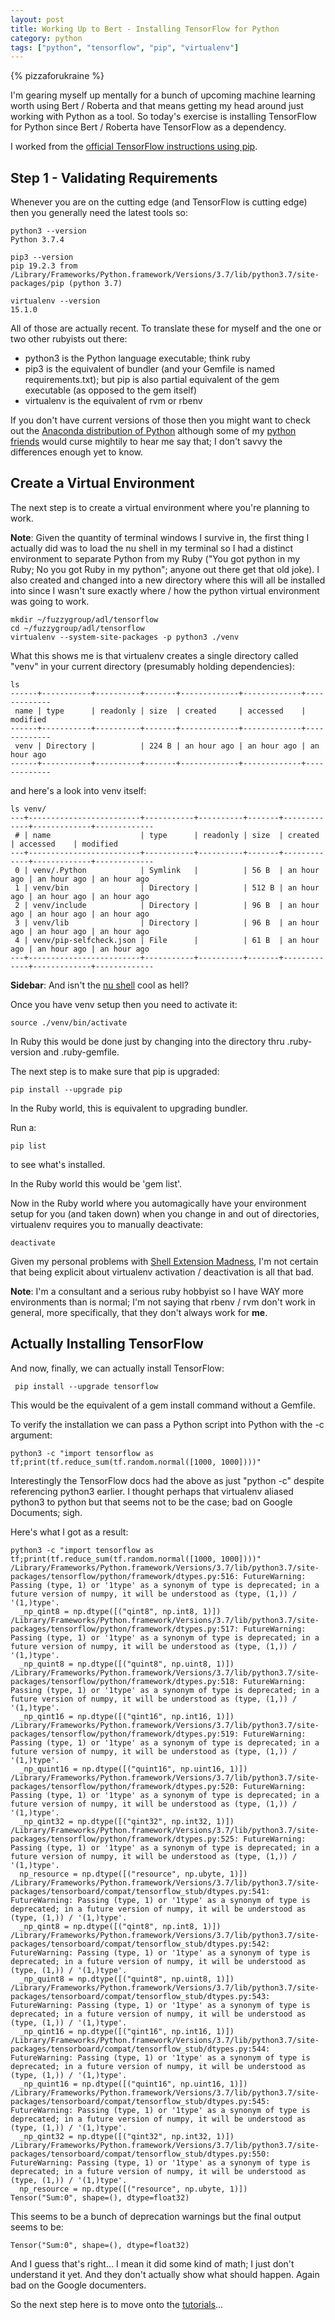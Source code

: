 ```yaml
---
layout: post
title: Working Up to Bert - Installing TensorFlow for Python
category: python
tags: ["python", "tensorflow", "pip", "virtualenv"]
---
```

{% pizzaforukraine  %}

I'm gearing myself up mentally for a bunch of upcoming machine learning worth using Bert / Roberta and that means getting my head around just working with Python as a tool.  So today's exercise is installing TensorFlow for Python since Bert / Roberta have TensorFlow as a dependency.

I worked from the [official TensorFlow instructions using pip](https://www.tensorflow.org/install/pip).

## Step 1 - Validating Requirements

Whenever you are on the cutting edge (and TensorFlow is cutting edge) then you generally need the latest tools so:

    python3 --version
    Python 3.7.4
    
    pip3 --version
    pip 19.2.3 from /Library/Frameworks/Python.framework/Versions/3.7/lib/python3.7/site-packages/pip (python 3.7)
    
    virtualenv --version
    15.1.0

All of those are actually recent.  To translate these for myself and the one or two other rubyists out there:

* python3 is the Python language executable; think ruby
* pip3 is the equivalent of bundler (and your Gemfile is named requirements.txt); but pip is also partial equivalent of the gem executable (as opposed to the gem itself)
* virtualenv is the equivalent of rvm or rbenv

If you don't have current versions of those then you might want to check out the [Anaconda distribution of Python](https://www.anaconda.com/distribution/) although some of my [python friends](https://eethomp.github.io) would curse mightily to hear me say that; I don't savvy the differences enough yet to know.

## Create a Virtual Environment

The next step is to create a virtual environment where you're planning to work.

**Note**: Given the quantity of terminal windows I survive in, the first thing I actually did was to load the nu shell in my terminal so I had a distinct environment to separate Python from my Ruby ("You got python in my Ruby; No you got Ruby in my python"; anyone out there get that old joke).  I also created and changed into a new directory where this will all be installed into since I wasn't sure exactly where / how the python virtual environment was going to work.

    mkdir ~/fuzzygroup/adl/tensorflow
    cd ~/fuzzygroup/adl/tensorflow
    virtualenv --system-site-packages -p python3 ./venv

What this shows me is that virtualenv creates a single directory called "venv" in your current directory (presumably holding dependencies):

    ls
    ------+-----------+----------+-------+-------------+-------------+-------------
     name | type      | readonly | size  | created     | accessed    | modified
    ------+-----------+----------+-------+-------------+-------------+-------------
     venv | Directory |          | 224 B | an hour ago | an hour ago | an hour ago
    ------+-----------+----------+-------+-------------+-------------+-------------

and here's a look into venv itself:

    ls venv/
    ---+-------------------------+-----------+----------+-------+-------------+-------------+-------------
     # | name                    | type      | readonly | size  | created     | accessed    | modified
    ---+-------------------------+-----------+----------+-------+-------------+-------------+-------------
     0 | venv/.Python            | Symlink   |          | 56 B  | an hour ago | an hour ago | an hour ago
     1 | venv/bin                | Directory |          | 512 B | an hour ago | an hour ago | an hour ago
     2 | venv/include            | Directory |          | 96 B  | an hour ago | an hour ago | an hour ago
     3 | venv/lib                | Directory |          | 96 B  | an hour ago | an hour ago | an hour ago
     4 | venv/pip-selfcheck.json | File      |          | 61 B  | an hour ago | an hour ago | an hour ago
    ---+-------------------------+-----------+----------+-------+-------------+-------------+-------------

**Sidebar**: And isn't the [nu shell](https://www.jonathanturner.org/2019/08/introducing-nushell.html) cool as hell?

Once you have venv setup then you need to activate it:

    source ./venv/bin/activate

 In Ruby this would be done just by changing into the directory thru .ruby-version and .ruby-gemfile.

The next step is to make sure that pip is upgraded:

    pip install --upgrade pip
    
In the Ruby world, this is equivalent to upgrading bundler.

Run a:

    pip list

to see what's installed.  

In the Ruby world this would be 'gem list'.

Now in the Ruby world where you automagically have your environment setup for you (and taken down) when you change in and out of directories, virtualenv requires you to manually deactivate:

    deactivate
 
 Given my personal problems with [Shell Extension Madness](https://fuzzyblog.io/blog/ruby/2019/07/10/when-rbenv-well-won-t-rbenv-fixing-shell-extension-madness.html), I'm not certain that being explicit about virtualenv activation / deactivation is all that bad.
 
 **Note**: I'm a consultant and a serious ruby hobbyist so I have WAY more environments than is normal; I'm not saying that rbenv / rvm don't work in general, more specifically, that they don't always work for **me**.
 
 ## Actually Installing TensorFlow
 
 And now, finally, we can actually install TensorFlow:
 
     pip install --upgrade tensorflow
     
This would be the equivalent of a gem install command without a Gemfile.

To verify the installation we can pass a Python script into Python with the -c argument:

    python3 -c "import tensorflow as tf;print(tf.reduce_sum(tf.random.normal([1000, 1000])))"
    
Interestingly the TensorFlow docs had the above as just "python -c" despite referencing python3 earlier.  I thought perhaps that virtualenv aliased python3 to python but that seems not to be the case; bad on Google Documents; sigh.  

Here's what I got as a result:

    python3 -c "import tensorflow as tf;print(tf.reduce_sum(tf.random.normal([1000, 1000])))"
    /Library/Frameworks/Python.framework/Versions/3.7/lib/python3.7/site-packages/tensorflow/python/framework/dtypes.py:516: FutureWarning: Passing (type, 1) or '1type' as a synonym of type is deprecated; in a future version of numpy, it will be understood as (type, (1,)) / '(1,)type'.
      _np_qint8 = np.dtype([("qint8", np.int8, 1)])
    /Library/Frameworks/Python.framework/Versions/3.7/lib/python3.7/site-packages/tensorflow/python/framework/dtypes.py:517: FutureWarning: Passing (type, 1) or '1type' as a synonym of type is deprecated; in a future version of numpy, it will be understood as (type, (1,)) / '(1,)type'.
      _np_quint8 = np.dtype([("quint8", np.uint8, 1)])
    /Library/Frameworks/Python.framework/Versions/3.7/lib/python3.7/site-packages/tensorflow/python/framework/dtypes.py:518: FutureWarning: Passing (type, 1) or '1type' as a synonym of type is deprecated; in a future version of numpy, it will be understood as (type, (1,)) / '(1,)type'.
      _np_qint16 = np.dtype([("qint16", np.int16, 1)])
    /Library/Frameworks/Python.framework/Versions/3.7/lib/python3.7/site-packages/tensorflow/python/framework/dtypes.py:519: FutureWarning: Passing (type, 1) or '1type' as a synonym of type is deprecated; in a future version of numpy, it will be understood as (type, (1,)) / '(1,)type'.
      _np_quint16 = np.dtype([("quint16", np.uint16, 1)])
    /Library/Frameworks/Python.framework/Versions/3.7/lib/python3.7/site-packages/tensorflow/python/framework/dtypes.py:520: FutureWarning: Passing (type, 1) or '1type' as a synonym of type is deprecated; in a future version of numpy, it will be understood as (type, (1,)) / '(1,)type'.
      _np_qint32 = np.dtype([("qint32", np.int32, 1)])
    /Library/Frameworks/Python.framework/Versions/3.7/lib/python3.7/site-packages/tensorflow/python/framework/dtypes.py:525: FutureWarning: Passing (type, 1) or '1type' as a synonym of type is deprecated; in a future version of numpy, it will be understood as (type, (1,)) / '(1,)type'.
      np_resource = np.dtype([("resource", np.ubyte, 1)])
    /Library/Frameworks/Python.framework/Versions/3.7/lib/python3.7/site-packages/tensorboard/compat/tensorflow_stub/dtypes.py:541: FutureWarning: Passing (type, 1) or '1type' as a synonym of type is deprecated; in a future version of numpy, it will be understood as (type, (1,)) / '(1,)type'.
      _np_qint8 = np.dtype([("qint8", np.int8, 1)])
    /Library/Frameworks/Python.framework/Versions/3.7/lib/python3.7/site-packages/tensorboard/compat/tensorflow_stub/dtypes.py:542: FutureWarning: Passing (type, 1) or '1type' as a synonym of type is deprecated; in a future version of numpy, it will be understood as (type, (1,)) / '(1,)type'.
      _np_quint8 = np.dtype([("quint8", np.uint8, 1)])
    /Library/Frameworks/Python.framework/Versions/3.7/lib/python3.7/site-packages/tensorboard/compat/tensorflow_stub/dtypes.py:543: FutureWarning: Passing (type, 1) or '1type' as a synonym of type is deprecated; in a future version of numpy, it will be understood as (type, (1,)) / '(1,)type'.
      _np_qint16 = np.dtype([("qint16", np.int16, 1)])
    /Library/Frameworks/Python.framework/Versions/3.7/lib/python3.7/site-packages/tensorboard/compat/tensorflow_stub/dtypes.py:544: FutureWarning: Passing (type, 1) or '1type' as a synonym of type is deprecated; in a future version of numpy, it will be understood as (type, (1,)) / '(1,)type'.
      _np_quint16 = np.dtype([("quint16", np.uint16, 1)])
    /Library/Frameworks/Python.framework/Versions/3.7/lib/python3.7/site-packages/tensorboard/compat/tensorflow_stub/dtypes.py:545: FutureWarning: Passing (type, 1) or '1type' as a synonym of type is deprecated; in a future version of numpy, it will be understood as (type, (1,)) / '(1,)type'.
      _np_qint32 = np.dtype([("qint32", np.int32, 1)])
    /Library/Frameworks/Python.framework/Versions/3.7/lib/python3.7/site-packages/tensorboard/compat/tensorflow_stub/dtypes.py:550: FutureWarning: Passing (type, 1) or '1type' as a synonym of type is deprecated; in a future version of numpy, it will be understood as (type, (1,)) / '(1,)type'.
      np_resource = np.dtype([("resource", np.ubyte, 1)])
    Tensor("Sum:0", shape=(), dtype=float32)
    
This seems to be a bunch of deprecation warnings but the final output seems to be:

    Tensor("Sum:0", shape=(), dtype=float32)
    
And I guess that's right... I mean it did some kind of math; I just don't understand it yet.  And they don't actually show what should happen.  Again bad on the Google documenters.  

So the next step here is to move onto the [tutorials](https://www.tensorflow.org/tutorials)...